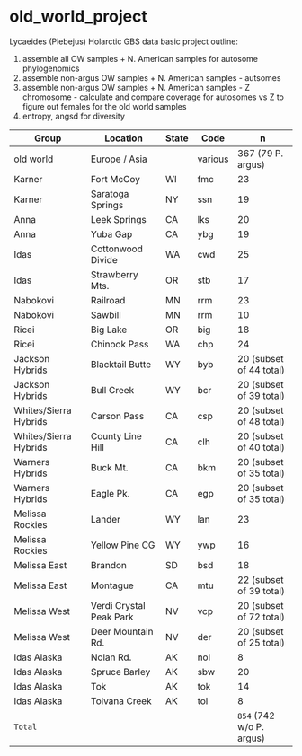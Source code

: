 # old_world_project
Lycaeides (Plebejus) Holarctic GBS data
basic project outline:
1. assemble all OW samples + N. American samples for autosome phylogenomics
2. assemble non-argus OW samples + N. American samples - autsomes 
3. assemble non-argus OW samples + N. American samples - Z chromosome - calculate and compare coverage for autosomes vs Z to figure out females for the old world samples
4. entropy, angsd for diversity

| Group | Location | State | Code | n |
|-------|----------|-------|------|---|
| old world| Europe /  Asia|  | various | 367 (79 P. argus)|
| Karner | Fort McCoy | WI | fmc | 23 |
| Karner | Saratoga Springs | NY | ssn | 19 |
| Anna | Leek Springs | CA | lks | 20 |
| Anna | Yuba Gap| CA | ybg | 19 |
| Idas | Cottonwood Divide| WA | cwd | 25 |
| Idas | Strawberry Mts.| OR | stb | 17 |
| Nabokovi | Railroad| MN | rrm | 23 |
| Nabokovi | Sawbill| MN | rrm | 10 |
| Ricei | Big Lake| OR | big | 18 |
| Ricei | Chinook Pass| WA | chp | 24 |
| Jackson Hybrids | Blacktail Butte| WY | byb | 20 (subset of 44 total) |
| Jackson Hybrids | Bull Creek| WY | bcr | 20 (subset of 39 total) |
| Whites/Sierra Hybrids | Carson Pass| CA | csp | 20 (subset of 48 total) |
| Whites/Sierra Hybrids | County Line Hill| CA | clh | 20 (subset of 40 total) |
| Warners Hybrids | Buck Mt.| CA | bkm | 20 (subset of 35 total) |
| Warners Hybrids | Eagle Pk.| CA | egp | 20 (subset of 35 total) |
| Melissa Rockies | Lander| WY | lan | 23 |
| Melissa Rockies | Yellow Pine CG| WY | ywp | 16 |
| Melissa East | Brandon| SD | bsd | 18 |
| Melissa East | Montague| CA | mtu | 22 (subset of 39 total) |
| Melissa West | Verdi Crystal Peak Park| NV | vcp | 20 (subset of 72 total) |
| Melissa West | Deer Mountain Rd.| NV | der | 20 (subset of 25 total) |
| Idas Alaska | Nolan Rd.| AK | nol | 8 |
| Idas Alaska | Spruce Barley| AK | sbw | 20 |
| Idas Alaska | Tok| AK | tok | 14 |
| Idas Alaska | Tolvana Creek| AK | tol | 8 |
| `Total` | |  | | `854` (742 w/o P. argus)|
